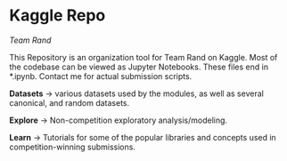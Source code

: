 <h1>Kaggle Repo</h1>

<i>Team Rand</i>

This Repository is an organization tool for Team Rand on Kaggle. Most of the codebase can be viewed as Jupyter Notebooks.
These files end in *.ipynb. Contact me for actual submission scripts.

<b>Datasets</b> -> various datasets used by the modules, as well as several canonical, and random datasets.

<b>Explore</b> -> Non-competition exploratory analysis/modeling.

<b>Learn</b> -> Tutorials for some of the popular libraries and concepts used in competition-winning submissions.
